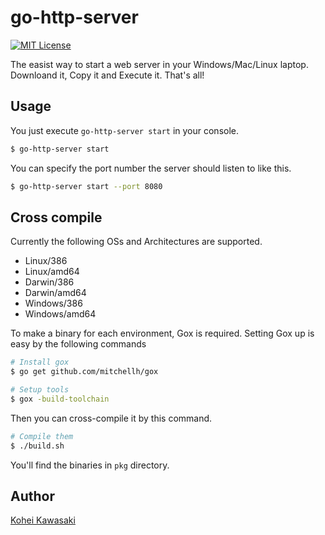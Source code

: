 go-http-server
===

[![MIT License](http://img.shields.io/badge/license-MIT-blue.svg?style=flat-square)][LICENSE]

[license]: https://github.com/k-kawa/go-http-server/blob/master/LICENSE

The easist way to start a web server in your Windows/Mac/Linux laptop.
Downloand it, Copy it and Execute it. That's all!

## Usage
You just execute `go-http-server start` in your console.

```bash
$ go-http-server start
```

You can specify the port number the server should listen to like this.

```bash
$ go-http-server start --port 8080
```

## Cross compile
Currently the following OSs and Architectures are supported.

- Linux/386
- Linux/amd64
- Darwin/386
- Darwin/amd64
- Windows/386
- Windows/amd64

To make a binary for each environment, Gox is required.
Setting Gox up is easy by the following commands

```bash
# Install gox
$ go get github.com/mitchellh/gox

# Setup tools
$ gox -build-toolchain
```

Then you can cross-compile it by this command.

```bash
# Compile them
$ ./build.sh
```

You'll find the binaries in `pkg` directory.

## Author
[Kohei Kawasaki](https://github.com/k-kawa)
